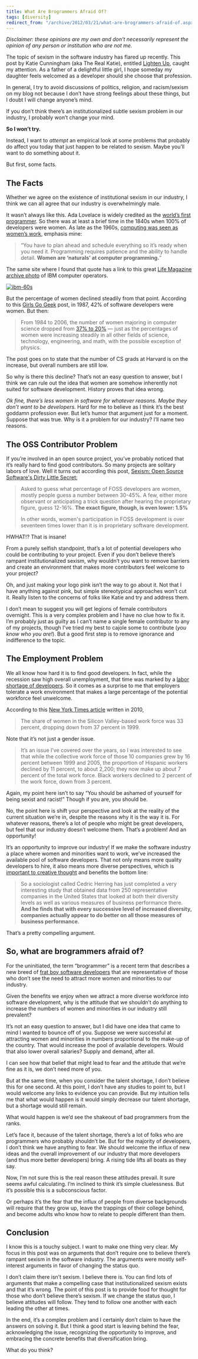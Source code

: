 ```yaml
---
title: What Are Brogrammers Afraid Of?
tags: [diversity]
redirect_from: "/archive/2012/03/21/what-are-brogrammers-afraid-of.aspx/"
---
```


*Disclaimer: these opinions are my own and don’t necessarily represent the opinion of any person or institution who are not me.*

The topic of sexism in the software industry has flared up recently. This post by Katie Cunningham (aka The Real Katie), entitled [Lighten Up](http://therealkatie.net/blog/2012/mar/21/lighten-up/ "Lighten Up"), caught my attention. As a father of a delightful little girl, I hope someday my daughter feels welcomed as a developer should she choose that
profession.

In general, I try to avoid discussions of politics, religion, and racism/sexism on my blog not because I don’t have strong feelings about these things, but I doubt I will change anyone’s mind.

If you don’t think there’s an institutionalized subtle sexism problem in our industry, I probably won’t change your mind.

**So I won’t try.**

Instead, I want to *attempt* an empirical look at some problems that probably do affect you today that just happen to be related to sexism. Maybe you’ll want to do something about it.

But first, some facts.

The Facts
---------

Whether we agree on the existence of institutional sexism in our industry, I think we can all agree that our industry is overwhelmingly male.

It wasn’t always like this. Ada Lovelace is widely credited as the [world’s first programmer](http://en.wikipedia.org/wiki/Ada_Lovelace "World's first programmer."). So there was at least a brief time in the 1840s when 100% of developers were women. As late as the 1960s, [computing was seen as women’s work](http://thecomputerboys.com/?p=239 "Women's work"), emphasis mine:

> “You have to plan ahead and schedule everything so it’s ready when you
> need it. Programming requires patience and the ability to handle
> detail. **Women are ‘naturals’ at computer programming.**”

The same site where I found that quote has a link to this great [Life Magazine archive photo](http://thecomputerboys.com/?p=351 "Life Magazine Archive photo of IBM") of IBM computer operators.

[![ibm-60s](https://haacked.com/assets/images/haacked_com/WindowsLiveWriter/What-are-Brogrammers-Afraid-Of_C1D4/ibm-60s_thumb.jpg "ibm-60s")](https://haacked.com/assets/images/haacked_com/WindowsLiveWriter/What-are-Brogrammers-Afraid-Of_C1D4/ibm-60s_2.jpg)

But the percentage of women declined steadily from that point. According to this [Girls Go Geek](http://blog.fogcreek.com/girls-go-geek-again/ "Girls Go Geek") post, in 1987, 42% of software developers were women. But then:

> From 1984 to 2006, the number of women majoring in computer science
> dropped from [37% to
> 20%](http://books.google.com/books?id=u-yp4e85sKQC&pg=PA32&dq=%22In+1987,+computer+systems+analysts+comprised+34%25+women&hl=en&ei=da0pToPvNvO50AGwiPzjCg&sa=X&oi=book_result&ct=result&resnum=1&ved=0CCkQ6AEwAA#v=onepage&q=%22In%201987%2C%20computer%20systems%20a)
> — just as the percentages of women were increasing steadily in all
> other fields of science, technology, engineering, and math, with the
> possible exception of physics.

The post goes on to state that the number of CS grads at Harvard is on the increase, but overall numbers are still low.

So why is there this decline? That’s not an easy question to answer, but I think we can rule out the idea that women are somehow inherently not suited for software development. History proves that idea wrong.

*Ok fine, there’s less women in software for whatever reasons. Maybe they don’t want to be developers.* Hard for me to believe as I think it’s the best goddamn profession ever. But let’s humor that argument just for a moment. Suppose that was true. Why is it a problem for our industry? I’ll name two reasons.

The OSS Contributor Problem
---------------------------

If you’re involved in an open source project, you’ve probably noticed
that it’s really hard to find good contributors. So many projects are
solitary labors of love. Well it turns out according this post, [Sexism:
Open Source Software's Dirty Little
Secret:](http://www.datamation.com/osrc/article.php/3838186/ "Women's contribution to OSS")

> Asked to guess what percentage of FOSS developers are women, mostly
> people guess a number between 30-45%. A few, either more observant or
> anticipating a trick question after hearing the proprietary figure,
> guess 12-16%. **The exact figure, though, is even lower: 1.5%**
>
> In other words, women's participation in FOSS development is over
> seventeen times lower than it is in proprietary software development.

HWHAT!? That is insane!

From a purely selfish standpoint, that’s a lot of potential developers
who could be contributing to your project. Even if you don’t believe
there’s rampant institutionalized sexism, why wouldn’t you want to
remove barriers and create an environment that makes more contributors
feel welcome to your project?

Oh, and just making your logo pink isn’t the way to go about it. Not
that I have anything against pink, but simple stereotypical approaches
won’t cut it. Really listen to the concerns of folks like Katie and try
and address them.

I don’t mean to suggest you will get legions of female contributors
overnight. This is a very complex problem and I have no clue how to fix
it. I’m probably just as guilty as I can’t name a single female
contributor to any of my projects, though I’ve tried my best to cajole
some to contribute (*you know who you are!*). But a good first step is
to remove ignorance and indifference to the topic.

The Employment Problem
----------------------

We all know how hard it is to find good developers. In fact, while the
recession saw high overall unemployment, that time was marked by a
[labor shortage of
developers](http://www.wbur.org/2011/09/05/software-engineers-wanted "Developers").
So it comes as a surprise to me that employers tolerate a work
environment that makes a large percentage of the potential workforce
feel unwelcome.

According to this [New York Times
article](http://bayarea.blogs.nytimes.com/2010/02/18/making-computer-science-more-enticing/ "Making Computer Science more enticing")
written in 2010,

> The share of women in the Silicon Valley-based work force was 33
> percent, dropping down from 37 percent in 1999.

Note that it’s not just a gender issue.

> It’s an issue I’ve covered over the years, so I was interested to see
> that while the collective work force of those 10 companies grew by 16
> percent between 1999 and 2005, the proportion of Hispanic workers
> declined by 11 percent, to about 2,200; they now make up about 7
> percent of the total work force. Black workers declined to 2 percent
> of the work force, down from 3 percent.

Again, my point here isn’t to say “You should be ashamed of yourself for
being sexist and racist!” Though if you are, you should be.

No, the point here is shift your perspective and look at the reality of
the current situation we’re in, despite the reasons why it is the way it
is. For whatever reasons, there’s a lot of people who might be great
developers, but feel that our industry doesn’t welcome them. That’s a
problem! And an opportunity!

It’s an opportunity to improve our industry! If we make the software
industry a place where women and minorities want to work, we’ve
increased the available pool of software developers. That not only means
more quality developers to hire, it also means more diverse
perspectives, which is [important to creative
thought](http://www.npr.org/templates/story/story.php?storyId=6858215 "NPR creativity and diversity")
and benefits the bottom line:

> So a sociologist called Cedric Herring has just completed a very
> interesting study that obtained data from 250 representative companies
> in the United States that looked at both their diversity levels as
> well as various measures of business performance there. **And he finds
> that with every successive level of increased diversity, companies
> actually appear to do better on all those measures of business
> performance.**

That’s a pretty compelling argument.

So, what are brogrammers afraid of?
-----------------------------------

For the uninitiated, the term “brogrammer” is a recent term that
describes a new breed of [frat boy software
developers](http://www.businessweek.com/articles/2012-03-01/the-rise-of-the-brogrammer "the rise of the brogrammer")
that are representative of those who don’t see the need to attract more
women and minorities to our industry.

Given the benefits we enjoy when we attract a more diverse workforce
into software development, why is the attitude that we shouldn’t do
anything to increase the numbers of women and minorities in our industry
still prevalent?

It’s not an easy question to answer, but I did have one idea that came
to mind I wanted to bounce off of you. Suppose we were successful at
attracting women and minorities in numbers proportional to the make-up
of the country. That would increase the pool of available developers.
Would that also lower overall salaries? Supply and demand, after all.

I can see how that belief that might lead to fear and the attitude that
we’re fine as it is, we don’t need more of you.

But at the same time, when you consider the talent shortage, I don’t
believe this for one second. At this point, I don’t have any studies to
point to, but I would welcome any links to evidence you can provide. But
my intuition tells me that what would happen is it would simply decrease
our talent shortage, but a shortage would still remain.

What would happen is we’d see the shakeout of bad programmers from the
ranks.

Let’s face it, because of the talent shortage, there’s a lot of folks
who are programmers who probably shouldn’t be. But for the majority of
developers, I don’t think we have anything to fear. We should welcome
the influx of new ideas and the overall improvement of our industry that
more developers (and thus more better developers) bring. A rising tide
lifts all boats as they say.

Now, I’m not sure this is the real reason these attitudes prevail. It
sure seems awful calculating. I’m inclined to think it’s simple
cluelessness. But it’s possible this is a subconscious factor.

Or perhaps it’s the fear that the influx of people from diverse
backgrounds will require that they grow up, leave the trappings of their
college behind, and become adults who know how to relate to people
different than them.

Conclusion
----------

I know this is a touchy subject. I want to make one thing very clear. My
focus in this post was on arguments that don’t require one to believe
there’s rampant sexism in the software industry. The arguments were
mostly self-interest arguments in favor of changing the status quo.

I don’t claim there isn’t sexism. I believe there is. You can find lots
of arguments that make a compelling case that institutionalized sexism
exists and that it’s wrong. The point of this post is to provide food
for thought for those who don’t believe there’s sexism. If we change the
status quo, I believe attitudes will follow. They tend to follow one
another with each leading the other at times.

In the end, it’s a complex problem and I certainly don’t claim to have
the answers on solving it. But I think a good start is leaving behind
the fear, acknowledging the issue, recognizing the opportunity to
improve, and embracing the concrete benefits that diversification bring.

What do you think?
